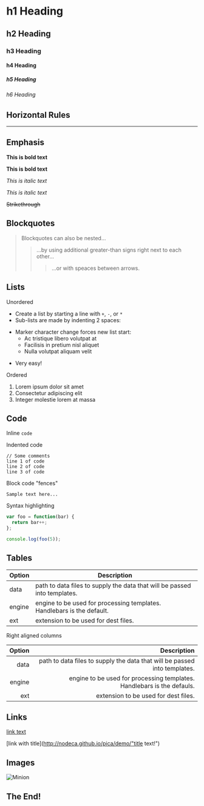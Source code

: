 # h1 Heading
## h2 Heading
### h3 Heading
#### h4 Heading
##### h5 Heading
###### h6 Heading


## Horizontal Rules

___


## Emphasis

**This is bold text**

__This is bold text__

*This is italic text*

_This is italic text_

~~Strikethrough~~


## Blockquotes


> Blockquotes can also be nested...
>> ...by using additional greater-than signs right next to each other...
> > > ...or with speaces between arrows.

## Lists

Unordered

+ Create a list by starting a line with `+`, `-`, or `*`
+ Sub-lists are made by indenting 2 spaces:
 - Marker character change forces new list start:
    * Ac tristique libero volutpat at
    + Facilisis in pretium nisl aliquet
    - Nulla volutpat aliquam velit
  + Very easy!
 
 Ordered
 
 1. Lorem ipsum dolor sit amet
 2. Consectetur adipiscing elit
 3. Integer molestie lorem at massa
 
 ## Code
 
 Inline `code`
 
 Indented code
 
    // Some comments
    line 1 of code
    line 2 of code
    line 3 of code


Block code "fences"

```
Sample text here...
```

Syntax highlighting

```js
var foo = function(bar) {
  return bar++;
};

console.log(foo(5));
```

## Tables

| Option | Description |
| ------ | ----------- |
| data   | path to data files to supply the data that will be passed into templates. |
| engine | engine to be used for processing templates.  Handlebars is the default. |
| ext    | extension to be used for dest files. |

Right aligned columns

| Option | Description |
| ------:| -----------:|
| data   | path to data files to supply the data that will be passed into templates. |
| engine | engine to be used for processing templates.  Handlebars is the defauls. |
| ext    | extension to be used for dest files. |

## Links

[link text](http://nodeca..com)

[link with title](http://nodeca.github.io/pica/demo/"title text!")

## Images

![Minion](https://octodex.github.com/images/minion.png)

## The End!
